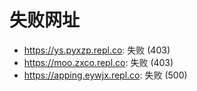 # 失败网址
- https://ys.pyxzp.repl.co: 失败 (403)
- https://moo.zxco.repl.co: 失败 (403)
- https://apping.eywjx.repl.co: 失败 (500)
